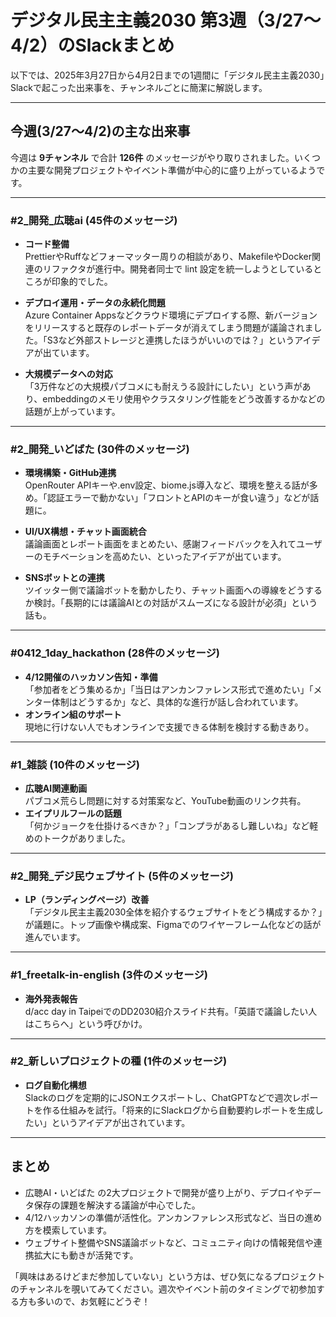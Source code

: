 # デジタル民主主義2030 第3週（3/27～4/2）のSlackまとめ

以下では、2025年3月27日から4月2日までの1週間に「デジタル民主主義2030」Slackで起こった出来事を、チャンネルごとに簡潔に解説します。

---

## 今週(3/27〜4/2)の主な出来事

今週は **9チャンネル** で合計 **126件** のメッセージがやり取りされました。いくつかの主要な開発プロジェクトやイベント準備が中心的に盛り上がっているようです。

---

### #2_開発_広聴ai (45件のメッセージ)

- **コード整備**  
  PrettierやRuffなどフォーマッター周りの相談があり、MakefileやDocker関連のリファクタが進行中。開発者同士で lint 設定を統一しようとしているところが印象的でした。

- **デプロイ運用・データの永続化問題**  
  Azure Container Appsなどクラウド環境にデプロイする際、新バージョンをリリースすると既存のレポートデータが消えてしまう問題が議論されました。「S3など外部ストレージと連携したほうがいいのでは？」というアイデアが出ています。

- **大規模データへの対応**  
  「3万件などの大規模パブコメにも耐えうる設計にしたい」という声があり、embeddingのメモリ使用やクラスタリング性能をどう改善するかなどの話題が上がっています。

---

### #2_開発_いどばた (30件のメッセージ)

- **環境構築・GitHub連携**  
  OpenRouter APIキーや.env設定、biome.js導入など、環境を整える話が多め。「認証エラーで動かない」「フロントとAPIのキーが食い違う」などが話題に。

- **UI/UX構想・チャット画面統合**  
  議論画面とレポート画面をまとめたい、感謝フィードバックを入れてユーザーのモチベーションを高めたい、といったアイデアが出ています。

- **SNSボットとの連携**  
  ツイッター側で議論ボットを動かしたり、チャット画面への導線をどうするか検討。「長期的には議論AIとの対話がスムーズになる設計が必須」という話も。

---

### #0412_1day_hackathon (28件のメッセージ)

- **4/12開催のハッカソン告知・準備**  
  「参加者をどう集めるか」「当日はアンカンファレンス形式で進めたい」「メンター体制はどうするか」など、具体的な進行が話し合われています。
- **オンライン組のサポート**  
  現地に行けない人でもオンラインで支援できる体制を検討する動きあり。

---

### #1_雑談 (10件のメッセージ)

- **広聴AI関連動画**  
  パブコメ荒らし問題に対する対策案など、YouTube動画のリンク共有。
- **エイプリルフールの話題**  
  「何かジョークを仕掛けるべきか？」「コンプラがあるし難しいね」など軽めのトークがありました。

---

### #2_開発_デジ民ウェブサイト (5件のメッセージ)

- **LP（ランディングページ）改善**  
  「デジタル民主主義2030全体を紹介するウェブサイトをどう構成するか？」が議題に。トップ画像や構成案、Figmaでのワイヤーフレーム化などの話が進んでいます。

---

### #1_freetalk-in-english (3件のメッセージ)

- **海外発表報告**  
  d/acc day in TaipeiでのDD2030紹介スライド共有。「英語で議論したい人はこちらへ」という呼びかけ。

---

### #2_新しいプロジェクトの種 (1件のメッセージ)

- **ログ自動化構想**  
  Slackのログを定期的にJSONエクスポートし、ChatGPTなどで週次レポートを作る仕組みを試行。「将来的にSlackログから自動要約レポートを生成したい」というアイデアが出されています。

---

## まとめ

- 広聴AI・いどばた の2大プロジェクトで開発が盛り上がり、デプロイやデータ保存の課題を解決する議論が中心でした。
- 4/12ハッカソンの準備が活性化。アンカンファレンス形式など、当日の進め方を模索しています。
- ウェブサイト整備やSNS議論ボットなど、コミュニティ向けの情報発信や連携拡大にも動きが活発です。

「興味はあるけどまだ参加していない」という方は、ぜひ気になるプロジェクトのチャンネルを覗いてみてください。週次やイベント前のタイミングで初参加する方も多いので、お気軽にどうぞ！